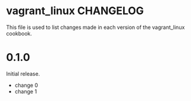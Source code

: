 # vagrant_linux CHANGELOG

This file is used to list changes made in each version of the vagrant_linux cookbook.

# 0.1.0

Initial release.

- change 0
- change 1

